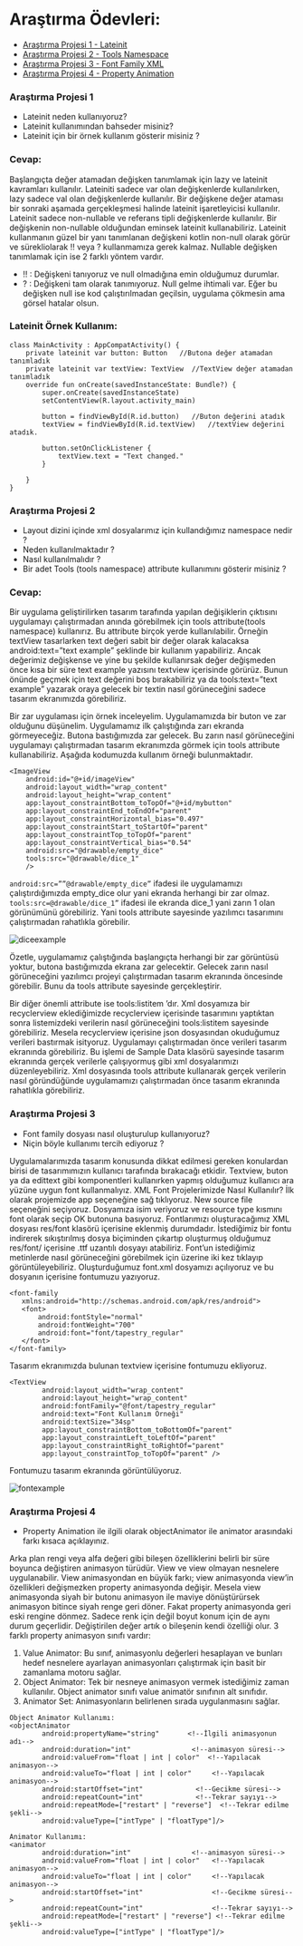 # Araştırma Ödevleri:

- [Araştırma Projesi 1 - Lateinit](#1)
- [Araştırma Projesi 2 - Tools Namespace](#2)
- [Araştırma Projesi 3 - Font Family XML](#3)
- [Araştırma Projesi 4 - Property Animation](#4)


### <a name="1"></a> Araştırma Projesi 1

- Lateinit neden kullanıyoruz?
- Lateinit kullanımından bahseder misiniz?
- Lateinit için bir örnek kullanım gösterir misiniz ?

### <a name="x"></a> Cevap:

Başlangıçta değer atamadan değişken tanımlamak için lazy ve lateinit kavramları kullanılır. Lateiniti  sadece var olan değişkenlerde kullanılırken, lazy sadece val olan değişkenlerde kullanılır.
Bir değişkene değer ataması bir sonraki aşamada gerçekleşmesi halinde lateinit işaretleyicisi kullanılır. Lateinit sadece non-nullable ve referans tipli değişkenlerde kullanılır. Bir değişkenin non-nullable olduğundan eminsek lateinit kullanabiliriz. Lateinit kullanmanın güzel bir yanı tanımlanan değişkeni kotlin non-null olarak görür ve sürekliolarak !! veya ? kullanmamıza gerek kalmaz.
Nullable değişken tanımlamak için ise 2 farklı yöntem vardır.
-	!! : Değişkeni tanıyoruz ve null olmadığına emin olduğumuz durumlar.
-	? : Değişkeni tam olarak tanımıyoruz. Null gelme ihtimali var. Eğer bu değişken null ise kod çalıştırılmadan geçilsin, uygulama çökmesin ama görsel hatalar olsun.

### <a name="x"></a> Lateinit Örnek Kullanım:
```
class MainActivity : AppCompatActivity() {
    private lateinit var button: Button   //Butona değer atamadan tanımladık
    private lateinit var textView: TextView  //TextView değer atamadan tanımladık
    override fun onCreate(savedInstanceState: Bundle?) {
        super.onCreate(savedInstanceState)
        setContentView(R.layout.activity_main)
        
        button = findViewById(R.id.button)   //Buton değerini atadık
        textView = findViewById(R.id.textView)   //textView değerini atadık.
        
        button.setOnClickListener { 
            textView.text = "Text changed."
        }
        
    }
}
```

### <a name="2"></a> Araştırma Projesi 2


- Layout dizini içinde xml dosyalarımız için kullandığımız namespace nedir ?
- Neden kullanılmaktadır ?
- Nasıl kullanılmalıdır ?
- Bir adet Tools (tools namespace) attribute kullanımını gösterir misiniz ? 

### <a name="x"></a> Cevap:
Bir uygulama geliştirilirken tasarım tarafında yapılan değişiklerin çıktısını uygulamayı çalıştırmadan anında görebilmek için tools attribute(tools namespace) kullanırız.
Bu attribute birçok yerde kullanılabilir. Örneğin textView tasarlarken text değeri sabit bir değer olarak kalacaksa android:text=”text example” şeklinde bir kullanım yapabiliriz. Ancak değerimiz değişkense ve yine bu şekilde kullanırsak değer değişmeden önce kısa bir süre text example yazısını textview içerisinde görürüz. Bunun önünde geçmek için text değerini boş bırakabiliriz ya da tools:text=”text example” yazarak oraya gelecek bir textin nasıl görüneceğini sadece tasarım ekranımızda görebiliriz.

Bir zar uygulaması için örnek inceleyelim. Uygulamamızda bir buton ve zar olduğunu düşünelim. Uygulamamız ilk çalıştığında zarı ekranda görmeyeceğiz. Butona bastığımızda zar gelecek. Bu zarın nasıl görüneceğini uygulamayı çalıştırmadan tasarım ekranımzda görmek için tools attribute kullanabiliriz. Aşağıda kodumuzda kullanım örneği bulunmaktadır.
```
<ImageView
    android:id="@+id/imageView"
    android:layout_width="wrap_content"
    android:layout_height="wrap_content"
    app:layout_constraintBottom_toTopOf="@+id/mybutton"
    app:layout_constraintEnd_toEndOf="parent"
    app:layout_constraintHorizontal_bias="0.497"
    app:layout_constraintStart_toStartOf="parent"
    app:layout_constraintTop_toTopOf="parent"
    app:layout_constraintVertical_bias="0.54"
    android:src="@drawable/empty_dice"
    tools:src="@drawable/dice_1"
    />
```

`android:src=””@drawable/empty_dice”` ifadesi ile uygulamamızı çalıştırdığımızda empty_dice olur yani ekranda herhangi bir zar olmaz.
`tools:src=@drawable/dice_1”` ifadesi ile ekranda dice_1 yani zarın 1 olan görünümünü görebiliriz.
Yani tools attribute sayesinde yazılımcı tasarımını çalıştırmadan rahatlıkla görebilir.

![diceexample](https://github.com/beyzaaydemir/UpschoolBootcampResearchAssignments/blob/main/dice_image.png)


 
 Özetle, uygulamamız çalıştığında başlangıçta herhangi bir zar görüntüsü yoktur, butona bastığımızda ekrana zar gelecektir. Gelecek zarın nasıl görüneceğini yazılımcı projeyi çalıştırmadan tasarım ekranında öncesinde görebilir. Bunu da tools attribute sayesinde gerçekleştirir.

Bir diğer önemli attribute ise tools:listitem ’dır. Xml dosyamıza bir recyclerview eklediğimizde recyclerview içerisinde tasarımını yaptıktan sonra listemizdeki verilerin nasıl görüneceğini tools:listitem sayesinde görebiliriz. Mesela recyclerview içerisine json dosyasından okuduğumuz verileri bastırmak isityoruz. Uygulamayı çalıştırmadan önce verileri tasarım ekranında görebiliriz. Bu işlemi de Sample Data klasörü sayesinde tasarım ekranında gerçek verilerle çalışıyormuş gibi xml dosyalarımızı düzenleyebiliriz. Xml dosyasında tools attribute kullanarak gerçek verilerin nasıl göründüğünde uygulamamızı çalıştırmadan önce tasarım ekranında rahatlıkla görebiliriz.

### <a name="3"></a> Araştırma Projesi 3


- Font family dosyası nasıl oluşturulup kullanıyoruz? 
- Niçin böyle kullanımı tercih ediyoruz ?

Uygulamalarımızda tasarım konusunda dikkat edilmesi gereken konulardan birisi de tasarımımızın kullanıcı tarafında bırakacağı etkidir. Textview, buton ya da edittext gibi komponentleri kullanırken yapmış olduğumuz kullanıcı ara yüzüne uygun font kullanmalıyız.
XML Font Projelerimizde Nasıl Kullanılır? 
İlk olarak projemizde app seçeneğine sağ tıklıyoruz. New source file seçeneğini seçiyoruz. 
Dosyamıza isim veriyoruz ve resource type kısmını font olarak seçip OK butonuna basıyoruz.
Fontlarımızı oluşturacağımız XML dosyası res/font klasörü içerisine eklenmiş durumdadır. İstediğimiz bir fontu indirerek sıkıştırılmış dosya biçiminden çıkartıp oluşturmuş olduğumuz res/font/ içerisine .ttf uzantılı dosyayı atabiliriz. Font’un istediğimiz metinlerde nasıl görüneceğini görebilmek için üzerine iki kez tıklayıp görüntüleyebiliriz.
Oluşturduğumuz font.xml dosyamızı açılıyoruz ve bu dosyanın içerisine fontumuzu yazıyoruz.
```
<font-family 
   xmlns:android="http://schemas.android.com/apk/res/android">
   <font>
       android:fontStyle="normal"
       android:fontWeight="700"
       android:font="font/tapestry_regular"
   </font>
</font-family>
```
Tasarım ekranımızda bulunan textview içerisine fontumuzu ekliyoruz.
```
<TextView
        android:layout_width="wrap_content"
        android:layout_height="wrap_content"
        android:fontFamily="@font/tapestry_regular"
        android:text="Font Kullanım Örneği"
        android:textSize="34sp"
        app:layout_constraintBottom_toBottomOf="parent"
        app:layout_constraintLeft_toLeftOf="parent"
        app:layout_constraintRight_toRightOf="parent"
        app:layout_constraintTop_toTopOf="parent" />
```
Fontumuzu tasarım ekranında görüntülüyoruz.


![fontexample](https://github.com/beyzaaydemir/UpschoolBootcampResearchAssignments/blob/main/FontExample.png)

### <a name="4"></a> Araştırma Projesi 4

- Property Animation ile ilgili olarak objectAnimator ile animator arasındaki farkı kısaca açıklayınız. 

Arka plan rengi veya alfa değeri gibi bileşen özelliklerini belirli bir süre boyunca değiştiren animasyon türüdür. View ve view olmayan nesnelere uygulanabilir. View animasyondan en büyük farkı; view animasyonda view’in özellikleri değişmezken property animasyonda değişir.
Mesela view animasyonda siyah bir butonu animasyon ile maviye dönüştürürsek animasyon bitince siyah renge geri döner. Fakat property animasyonda geri eski rengine dönmez. Sadece renk için değil boyut konum için de aynı durum geçerlidir. Değiştirilen değer artık o bileşenin kendi özelliği olur.
3 farklı property animasyon sınıfı vardır:
1)	Value Animator: Bu sınıf, animasyonlu değerleri hesaplayan ve bunları hedef nesnelere ayarlayan animasyonları çalıştırmak için basit bir zamanlama motoru sağlar.
2)	Object Animator: Tek bir nesneye animasyon vermek istediğimiz zaman kullanılır. Object animator sınıfı value animatör sınıfının alt sınıfıdır.
3)	Animator Set: Animasyonların belirlenen sırada uygulanmasını sağlar.

```
Object Animator Kullanımı:
<objectAnimator 
        android:propertyName="string"       <!--İlgili animasyonun adı-->
        android:duration="int"               <!--animasyon süresi-->
        android:valueFrom="float | int | color"  <!--Yapılacak animasyon-->
        android:valueTo="float | int | color"     <!--Yapılacak animasyon-->
        android:startOffset="int"             <!--Gecikme süresi-->
        android:repeatCount="int"             <!--Tekrar sayıyı-->
        android:repeatMode=["restart" | "reverse"]  <!--Tekrar edilme şekli-->
        android:valueType=["intType" | "floatType"]/>
```
```
Animator Kullanımı:
<animator
        android:duration="int"               <!--animasyon süresi-->
        android:valueFrom="float | int | color"   <!--Yapılacak animasyon-->
        android:valueTo="float | int | color"     <!--Yapılacak animasyon-->
        android:startOffset="int"                 <!--Gecikme süresi-->
        android:repeatCount="int"                 <!--Tekrar sayıyı-->
        android:repeatMode=["restart" | "reverse"] <!--Tekrar edilme şekli-->
        android:valueType=["intType" | "floatType"]/>

```

